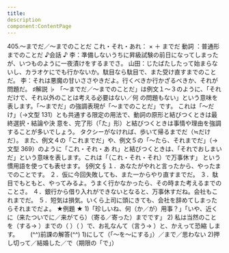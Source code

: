 ```yaml
---
title:
description
component:ContentPage
---
```



405.～までだ／～までのことだ
これ・それ・あれ： × ＋ までだ
動詞 ：普通形 までのことだ
♪会話 ♪
李：準備しないうちに昇級試験の前日になってしまったが、いつものように一夜漬けをするまでさ。
山田：じたばたしたって始まらないし、カラオケにでも行かないか。駄目なら駄目で、また受け直すまでのこと だ。
李：それは悪魔の甘いささやきだよ。行くべきか行かざるべきか、それが問題だ。
♯解説 ♭
「～までだ／～までのことだ」は例文１～３のように、「それだけで、それ以外のことは考える必要はない／何
の問題もない」という意味を表します。「～までだ」の強調表現が「～までのことだ」です。 これは「～だけ」（→文型 131）とも共通する限定の用法で、動詞の原形と結びつくときは最終選択・結論や決
意を、完了形（「た」形）と結びつくときは事情や理由を強調することが多いでしょう。 タクシーがなければ、歩いて帰るまでだ（≒だけだ）。
また、例文４の「これまでだ」や、例文５の「～たら、それまでだ」（→文型 369）のように「これ・それ・あ れ」と結びつくときは、「それでおしまいだ」という意味を表します。これは「（これ・それ・それ）で万事休す」 という慣用語を使っても表せます。
§例文 §
１．あなたがやれと言ったから、やったまでのことです。
２．仮に今回失敗しても、また一からやり直すまでだ。
３．駄目でもともと、やってみるよ。うまく行かなかったら、その時また考えるまでのことさ。
４．銀行から借り入れができないとなると、万事休すだね。会社もこれまでだ。
５．短気は損気。いくら上司に頭にきても、会社を辞めてしまったらそれまでだよ。
★例題 ★
1)「珍しいね、何（か／が）用事？」「いや、近くに（来たついでに／来がてら）（寄る／寄った）までです」
2) 私は当然のことを（する→ ）までの（ ）（ ）で、お礼なんて（言う→ ）と、かえって恐縮
します。      
(^^)前課の解答(^^)
1)にして（「～を～にする」）／まで／思わない
2)押し切って／結婚した／で（期限の「で」）
